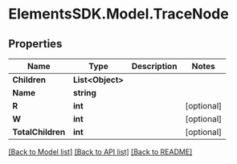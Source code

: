 # ElementsSDK.Model.TraceNode

## Properties

Name | Type | Description | Notes
------------ | ------------- | ------------- | -------------
**Children** | **List&lt;Object&gt;** |  | 
**Name** | **string** |  | 
**R** | **int** |  | [optional] 
**W** | **int** |  | [optional] 
**TotalChildren** | **int** |  | [optional] 

[[Back to Model list]](../README.md#documentation-for-models) [[Back to API list]](../README.md#documentation-for-api-endpoints) [[Back to README]](../README.md)

